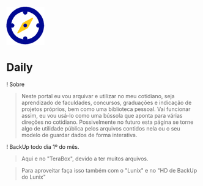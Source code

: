 <img src="https://github.com/MarcosAntony7/Daily/blob/main/Recursos/Frameworks/Daily/img/Daily-logo.png?raw=true" width="100px"> <h1>Daily</h1>

! Sobre </br>
  > Neste portal eu vou arquivar e utilizar no meu cotidiano, seja aprendizado de faculdades, concursos, graduações e indicação de projetos próprios, bem como uma biblioteca pessoal. Vai funcionar assim, eu vou usá-lo como uma bússola que aponta para várias direções no cotidiano. Possivelmente no futuro esta página se torne algo de utilidade pública pelos arquivos contidos nela ou o seu modelo de guardar dados de forma interativa.

! BackUp todo dia 1º do mês.

 > Aqui e no "TeraBox", devido a ter muitos arquivos.

 > Para aproveitar faça isso também com o "Lunix" e no "HD de BackUp do Lunix"
